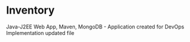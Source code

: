 # Inventory
 Java-J2EE Web App, Maven, MongoDB - Application created for DevOps Implementation
updated file